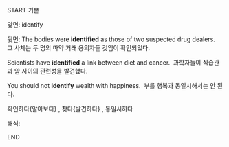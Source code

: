 START
기본

앞면:
identify


뒷면:
The bodies were **identified** as those of two suspected drug dealers. 
그 사체는 두 명의 마약 거래 용의자들 것임이 확인되었다.

Scientists have **identified** a link between diet and cancer. 
과학자들이 식습관과 암 사이의 관련성을 발견했다.

You should not **identify** wealth with happiness. 
부를 행복과 동일시해서는 안 된다.

확인하다{알아보다} , 찾다{발견하다} , 동일시하다

해석:
<!--ID: 1725498073311-->
END